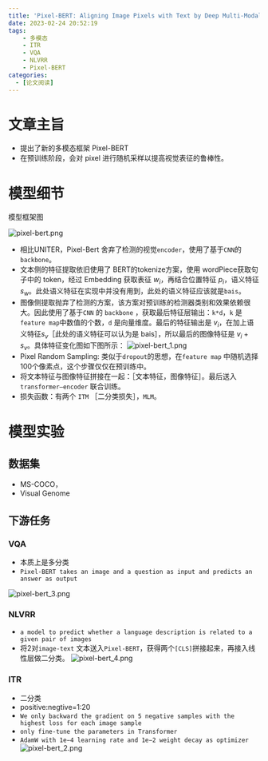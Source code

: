 ```yaml
---
title: 'Pixel-BERT: Aligning Image Pixels with Text by Deep Multi-Modal Transformers'
date: 2023-02-24 20:52:19
tags:
    - 多模态
    - ITR
    - VQA
    - NLVRR
    - Pixel-BERT
categories:
  - [论文阅读]
---
```


# 文章主旨
* 提出了新的多模态框架 Pixel-BERT
* 在预训练阶段，会对 pixel 进行随机采样以提高视觉表征的鲁棒性。

# 模型细节

模型框架图

![pixel-bert.png](./pixel-bert.png)
* 相比UNITER，Pixel-Bert 舍弃了检测的视觉`encoder`，使用了基于`CNN`的 `backbone`。
* 文本侧的特征提取依旧使用了 BERT的tokenize方案，使用 wordPiece获取句子中的 token，经过 Embedding 获取表征 $w_i$，再结合位置特征 $p_i$，语义特征 $s_w$。此处语义特征在实现中并没有用到，此处的语义特征应该就是`bais`。
* 图像侧提取抛弃了检测的方案，该方案对预训练的检测器类别和效果依赖很大。因此使用了基于`CNN` 的 `backbone` ，获取最后特征层输出：`k*d`，`k` 是`feature map`中数值的个数，`d` 是向量维度。最后的特征输出是 $v_i$，在加上语义特征$s_v$［此处的语义特征可以认为是 bais］，所以最后的图像特征是 $v_i + s_v$。具体特征变化图如下图所示：
![pixel-bert_1.png](./pixel-bert_1.png)
* Pixel Random Sampling: 类似于`dropout`的思想，在`feature map` 中随机选择100个像素点，这个步骤仅仅在预训练中。
* 将文本特征与图像特征拼接在一起：［文本特征，图像特征］。最后送入`transformer—encoder` 联合训练。
* 损失函数：有两个 `ITM` ［二分类损失］，`MLM`。

# 模型实验
## 数据集
* MS-COCO，
* Visual Genome

## 下游任务
### VQA
* 本质上是多分类
* `Pixel-BERT takes an image and a question as input and predicts an answer as output`

![pixel-bert_3.png](./pixel-bert_3.png)
### NLVRR
* `a model to predict whether a language description is related to a given pair of images`
* 将2对`image-text` 文本送入`Pixel-BERT`，获得两个`[CLS]`拼接起来，再接入线性层做二分类。
![pixel-bert_4.png](./pixel-bert_4.png)
### ITR
* 二分类
* positive:negtive=1:20
* `We only backward the gradient on 5 negative samples with the highest loss for each image sample`
* `only fine-tune the parameters in Transformer`
* `AdamW with 1e−4 learning rate and 1e−2 weight decay as optimizer`
![pixel-bert_2.png](./pixel-bert_2.png)

